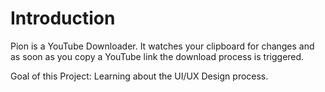 Introduction
=============
Pion is a YouTube Downloader. It watches your clipboard for changes and as soon as you copy a YouTube link the download process is triggered.

Goal of this Project: Learning about the UI/UX Design process.